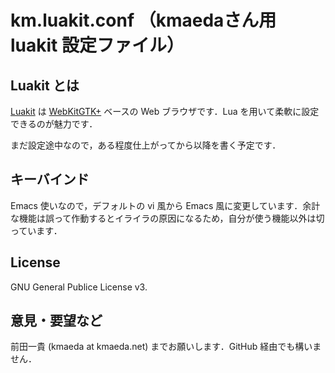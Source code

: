 # km.luakit.conf （kmaedaさん用 luakit 設定ファイル）

## Luakit とは

[Luakit](https://luakit.github.io/) は [WebKitGTK+](https://webkitgtk.org/) ベースの Web ブラウザです．Lua を用いて柔軟に設定できるのが魅力です．

まだ設定途中なので，ある程度仕上がってから以降を書く予定です．

## キーバインド

Emacs 使いなので，デフォルトの vi 風から Emacs 風に変更しています．余計な機能は誤って作動するとイライラの原因になるため，自分が使う機能以外は切っています．

## License

GNU General Publice License v3.

## 意見・要望など

前田一貴 (kmaeda at kmaeda.net) までお願いします．GitHub 経由でも構いません．
